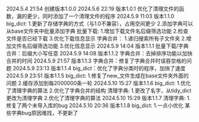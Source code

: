 2024.5.4 21:54 创建版本1.0.0
2024.5.6 22:19 版本1.0.1 优化了清理文件的函数，漏的更少，同时添加了一个清理文件的程序
2024.5.9 11:03 版本1.1.0 
    big_dict:
        1.更新了存储字典的方式（与1.0不兼容），占用空间更少 
        2.添加字典可以从base文件夹中批量添加字典
    批量下载:
        1.增加下载文件名后缀筛选功能
        2.检查文件是否已经下载
        3.优化下载信息显示
    字典合并：
        1.递归搜索所有子文件夹
        2.增加文件名后缀筛选功能
        3.优化信息显示
2024.5.9 14:04 版本1.1.1 
    批量下载/字典合并：后缀大小写任意
2024.5.9 14:08 版本1.1.2
    字典合并：去掉排序功能以加快合并的时间
2024.5.9 21:57 版本1.1.3
    字典合并：修复了字典合并时误吞空格的问题
2024.5.9 23:13 版本1.1.4
    big_dict：优化了字典分类时的程序，加快了速度
2024.5.9 23:51 版本1.1.5
    big_dict:
        1.修复了new_文件生成在base文件夹外面的问题
        2.缓存添加到每2000000条一轮
2024.5.10 15:27 版本1.1.6
    big_dict:
        1.优化了清理字典的算法
        2.优化了字典合并的结构
    清理字典:
        1.更改了名字，从tidy_dict更改为清理字典
        2.优化了清理字典的算法
2024.5.10 15:29 版本1.1.7
    清理字典:
        1.修复了两个未导入库的bug
2024.5.10 20:36 版本1.1.8
    big_dict:
        1.一点小优化
        某些字典bug原因难找，不更新了    